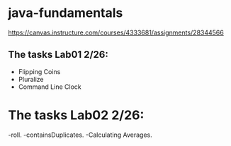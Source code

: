 # java-fundamentals
https://canvas.instructure.com/courses/4333681/assignments/28344566 

## The tasks Lab01 2/26:
- Flipping Coins
- Pluralize
- Command Line Clock

# The tasks Lab02  2/26:
-roll.
-containsDuplicates.
-Calculating Averages.
